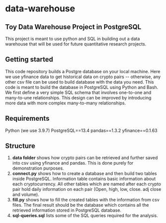 # data-warehouse

## Toy Data Warehouse Project in PostgreSQL
This project is meant to use python and SQL in building out a data warehouse that will be used for future quantitative research projects.

## Getting started 
This code repository builds a Postgre database on your local machine. Here we use yfinance data to get historical data on crypto pairs -- otherwise, any other csv file 
can be used to build database with the data you need. This code is meant to build the database in PostgreSQL using Python and Bash. We first define a very simple SQL schema
that involves one-to-one and many-to-une relationships. This design can be improved by introducing more data with more complex many-to-many relationships. 

## Requirements
Python (we use 3.9.7)
PostgreSQL==13.4
pandas==1.3.2
yfinance==0.1.63

## Structure

1. **data folder** shows how crypto pairs can be retrieved and further saved into csv using yfinance and pandas. This is done purely for demonstration purposes. 
2. **connect.py** shows how to create a database and then build two tables inside PostgreSQL. Information table contains basic information about each cryptocurrency. All other tables which are named after each crypto pair hold daily information on each pair (Open, high, low, close. adj close and volume). 
3. **fill.py** shows how to fill the created tables with the information from csv files. The final result should be the database which contains all the retrieved information stored in PostgreSQL database. 
4. **sql-queries.sql** lists some of the SQL queries required for the analysis. 
